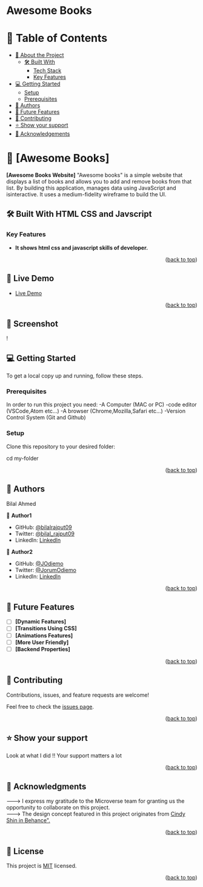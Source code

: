 # Awesome Books

<a name="readme-top"></a>

# 📗 Table of Contents

- [📖 About the Project](#about-project)
  - [🛠 Built With](#built-with)
    - [Tech Stack](#tech-stack)
    - [Key Features](#key-features)
- [💻 Getting Started](#getting-started)
  - [Setup](#setup)
  - [Prerequisites](#prerequisites)
- [👥 Authors](#authors)
- [🔭 Future Features](#future-features)
- [🤝 Contributing](#contributing)
- [⭐️ Show your support](#support)
- [🙏 Acknowledgements](#acknowledgements)

# 📖 [Awesome Books] <a name="about-project"></a>

**[Awesome Books Website]** "Awesome books" is a simple website that displays a list of books and allows you to add and remove books from that list. By building this application, manages data using JavaScript and isinteractive. It uses a medium-fidelity wireframe to build the UI.

## 🛠 Built With HTML CSS and Javscript <a name="built-with"></a>


### Key Features <a name="key-features"></a>

- **It shows html css and javascript skills of developer.**

<p align="right">(<a href="#readme-top">back to top</a>)</p>

## 🚀 Live Demo <a name="live-demo"></a>

- [Live Demo](https://github.com/bilalrajput09/awesome-books-pair-programming)

<p align="right">(<a href="#readme-top">back to top</a>)</p>

## 🚀 Screenshot <a name="screenshot"></a>

!
## 💻 Getting Started <a name="getting-started"></a>

To get a local copy up and running, follow these steps.

### Prerequisites

In order to run this project you need:
-A Computer (MAC or PC)
-code editor (VSCode,Atom etc...)
-A browser (Chrome,Mozilla,Safari etc...)
-Version Control System (Git and Github)

### Setup

Clone this repository to your desired folder:

cd my-folder

<p align="right">(<a href="#readme-top">back to top</a>)</p>

## 👥 Authors <a name="authors"></a>

Bilal Ahmed

👤 **Author1**

- GitHub: [@bilalrajput09](https://github.com/bilalrajput09)
- Twitter: [@bilal_rajput09](https://twitter.com/bilal_rajput09)
- LinkedIn: [LinkedIn](https://www.linkedin.com/in/bilal-ahmed-18b12019a/)

👤 **Author2**

- GitHub: [@JOdiemo](https://github.com/JOdiemo)
- Twitter: [@JorumOdiemo](https://twitter.com/JorumOdiemo)
- LinkedIn: [LinkedIn](https://www.linkedin.com/in/jorumodiemo/)

<p align="right">(<a href="#readme-top">back to top</a>)</p>

## 🔭 Future Features <a name="future-features"></a>

- [ ] **[Dynamic Features]**
- [ ] **[Transitions Using CSS]**
- [ ] **[Animations Features]**
- [ ] **[More User Friendly]**
- [ ] **[Backend Properties]**

<p align="right">(<a href="#readme-top">back to top</a>)</p>

## 🤝 Contributing <a name="contributing"></a>

Contributions, issues, and feature requests are welcome!

Feel free to check the [issues page](../../issues/).

<p align="right">(<a href="#readme-top">back to top</a>)</p>

## ⭐️ Show your support <a name="support"></a>

Look at what I did !! Your support matters a lot

<p align="right">(<a href="#readme-top">back to top</a>)</p>

## 🙏 Acknowledgments <a name="acknowledgements"></a>

---> I express my gratitude to the Microverse team for granting us the opportunity to collaborate on this project. <br>
---> The design concept featured in this project originates from <a href="https://www.behance.net/adagio07">Cindy Shin in Behance".</a>

<p align="right">(<a href="#readme-top">back to top</a>)</p>
<!-- LICENSE -->

## 📝 License <a name="license"></a>

This project is [MIT](./license) licensed.

<p align="right">(<a href="#readme-top">back to top</a>)</p>
